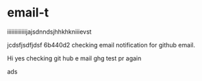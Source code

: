 
# email-t


iiiiiiiiiiiiijajsdnndsjhhkhkniiievst


jcdsfjsdfjdsf
6b440d2
checking email notification for github email.

Hi yes
checking git hub e
mail 
ghg
test pr again

ads
